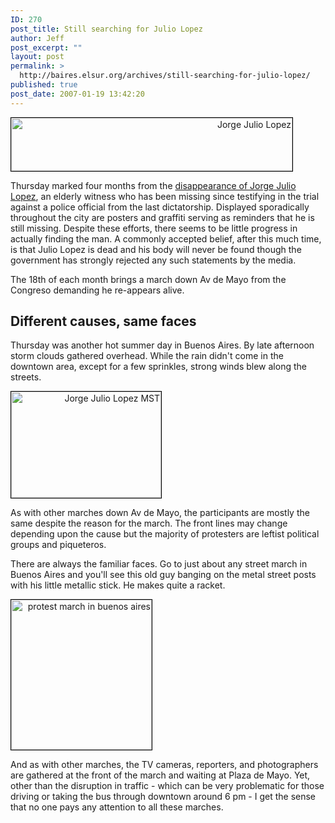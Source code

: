 ```yaml
---
ID: 270
post_title: Still searching for Julio Lopez
author: Jeff
post_excerpt: ""
layout: post
permalink: >
  http://baires.elsur.org/archives/still-searching-for-julio-lopez/
published: true
post_date: 2007-01-19 13:42:20
---
```

<div style="width:450px;text-align:right;"><a href="http://beta.zooomr.com/photos/14048@Z01/657134/" title="Zooomr Photo Sharing :: Photo Sharing"><img src="http://static.zooomr.com/images/657134_7969b7e860_o.jpg" width="450" height="85" alt="Jorge Julio Lopez" border="0" style="border:1px solid #000;" /></a></div>

Thursday marked four months from the <a href="http://baires.elsur.org/archives/where-is-lopez/">disappearance of Jorge Julio Lopez</a>, an elderly witness who has been missing since testifying in the trial against a police official from the last dictatorship.  Displayed sporadically throughout the city are posters and graffiti serving as reminders that he is still missing. Despite these efforts, there seems to be little progress in actually finding the man. A commonly accepted belief, after this much time, is that Julio Lopez is dead and his body will never be found though the government has strongly rejected any such statements by the media. 

The 18th of each month brings a march down Av de Mayo from the Congreso  demanding he re-appears alive. 

<h2>Different causes, same faces</h2>

Thursday was another hot summer day in Buenos Aires. By late afternoon storm clouds gathered overhead. While the rain didn't come in the downtown area, except for a few sprinkles, strong winds blew along the streets. 
 
<div style="width:240px;text-align:right;"><a href="http://beta.zooomr.com/photos/14048@Z01/657136/" title="Zooomr Photo Sharing :: Photo Sharing"><img src="http://static.zooomr.com/images/657136_5c781b1541_m.jpg" width="240" height="170" alt="Jorge Julio Lopez MST" border="0" style="border:1px solid #000;" /></a></div>

As with other marches down Av de Mayo, the participants are mostly the same despite the reason for the march.  The front lines may change depending upon the cause but the majority of protesters are leftist political groups and piqueteros. 

There are always the familiar faces. Go to just about any street march in Buenos Aires and you'll see this old guy banging on the metal street posts with his little metallic stick. He makes quite a racket.

<div style="width:225px;text-align:right;"><a href="http://beta.zooomr.com/photos/14048@Z01/657135/" title="Zooomr Photo Sharing :: Photo Sharing"><img src="http://static.zooomr.com/images/657135_9bf8244f08_m.jpg" width="225" height="240" alt="protest march in buenos aires" border="0" style="border:1px solid #000;" /></a></div>

And as with other marches, the TV cameras, reporters, and photographers are gathered at the front of the march and waiting at Plaza de Mayo. Yet, other than the disruption in traffic - which can be very problematic for those driving or taking the bus through downtown around 6 pm - I get the sense that no one pays any attention to all these marches.
